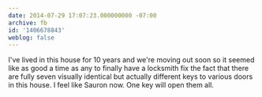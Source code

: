 ```yaml
---
date: 2014-07-29 17:07:23.000000000 -07:00
archive: fb
id: '1406678843'
weblog: false
---
```


I've lived in this house for 10 years and we're moving out soon so it seemed like as good a time as any to finally have a locksmith fix the fact that there are fully seven visually identical but actually different keys to various doors in this house. I feel like Sauron now. One key will open them all.
